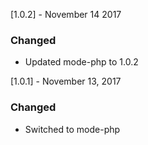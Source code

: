 [1.0.2] - November 14 2017

### Changed
- Updated mode-php to 1.0.2

[1.0.1] - November 13, 2017

### Changed
- Switched to mode-php
